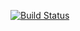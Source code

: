 [![Build Status](https://secure.travis-ci.org/jamesottaway/billd.png)](http://travis-ci.org/jamesottaway/billd)